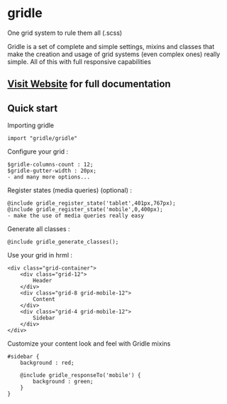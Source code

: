 # gridle


One grid system to rule them all (.scss)

Gridle is a set of complete and simple settings, mixins and classes that make the creation and usage of grid systems (even complex ones) really simple. All of this with full responsive capabilities

## [Visit Website](http://gridle.org/) for full documentation



## Quick start
	
Importing gridle

	import "gridle/gridle"

Configure your grid :

	$gridle-columns-count : 12;
	$gridle-gutter-width : 20px;
	- and many more options...

Register states (media queries) (optional) :

	@include gridle_register_state('tablet',401px,767px);
	@include gridle_register_state('mobile',0,400px);
	- make the use of media queries really easy

Generate all classes :

	@include gridle_generate_classes();

Use your grid in hrml :

	<div class="grid-container">
		<div class="grid-12">
			Header
		</div>
		<div class="grid-8 grid-mobile-12">
			Content
		</div>
		<div class="grid-4 grid-mobile-12">
			Sidebar
		</div>
	</div>

Customize your content look and feel with Gridle mixins

	#sidebar {
		background : red;

		@include gridle_responseTo('mobile') {
			background : green;
		}
	}